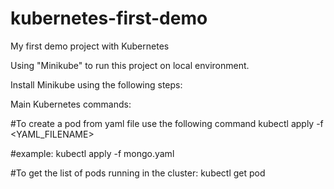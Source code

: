# kubernetes-first-demo
My first demo project with Kubernetes

Using "Minikube" to run this project on local environment.

Install Minikube using the following steps:


Main Kubernetes commands:

#To create a pod from yaml file use the following command
kubectl apply -f <YAML_FILENAME>

#example:
kubectl apply -f mongo.yaml

#To get the list of pods running in the cluster:
kubectl get pod
